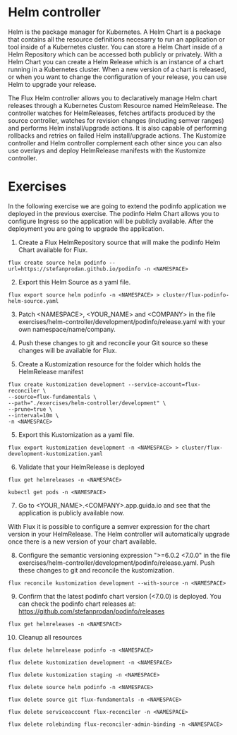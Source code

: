 # Helm controller
Helm is the package manager for Kubernetes. A Helm Chart is a package that contains all the resource definitions necesarry to run an application or tool inside of a Kubernetes cluster. You can store a Helm Chart inside of a Helm Repository which can be accessed both publicly or privately. With a Helm Chart you can create a Helm Release which is an instance of a chart running in a Kubernetes cluster. When a new version of a chart is released, or when you want to change the configuration of your release, you can use Helm to upgrade your release.

The Flux Helm controller allows you to declaratively manage Helm chart releases through a Kubernetes Custom Resource named HelmRelease. The controller watches for HelmReleases, fetches artifacts produced by the source controller, watches for revision changes (including semver ranges) and performs Helm install/upgrade actions. It is also capable of performing rollbacks and retries on failed Helm install/upgrade actions. The Kustomize controller and Helm controller complement each other since you can also use overlays and deploy HelmRelease manifests with the Kustomize controller.

# Exercises
In the following exercise we are going to extend the podinfo application we deployed in the previous exercise. The podinfo Helm Chart allows you to configure Ingress so the application will be publicly available. After the deployment you are going to upgrade the application.

1. Create a Flux HelmRepository source that will make the podinfo Helm Chart available for Flux.
```
flux create source helm podinfo --url=https://stefanprodan.github.io/podinfo -n <NAMESPACE>
```
2. Export this Helm Source as a yaml file.
```
flux export source helm podinfo -n <NAMESPACE> > cluster/flux-podinfo-helm-source.yaml
```
3. Patch \<NAMESPACE>, \<YOUR_NAME> and \<COMPANY> in the file exercises/helm-controller/development/podinfo/release.yaml with your own namespace/name/company.

4. Push these changes to git and reconcile your Git source so these changes will be available for Flux.

5. Create a Kustomization resource for the folder which holds the HelmRelease manifest
```
flux create kustomization development --service-account=flux-reconciler \
--source=flux-fundamentals \
--path="./exercises/helm-controller/development" \
--prune=true \
--interval=10m \
-n <NAMESPACE>
```
5. Export this Kustomization as a yaml file.
```
flux export kustomization development -n <NAMESPACE> > cluster/flux-development-kustomization.yaml
```
6. Validate that your HelmRelease is deployed
```
flux get helmreleases -n <NAMESPACE>
```
```
kubectl get pods -n <NAMESPACE>
```
7. Go to \<YOUR_NAME>.\<COMPANY>.app.guida.io and see that the application is publicly available now.

With Flux it is possible to configure a semver expression for the chart version in your HelmRelease. The Helm controller will automatically upgrade once there is a new version of your chart available.

8. Configure the semantic versioning expression ">=6.0.2 <7.0.0" in the file exercises/helm-controller/development/podinfo/release.yaml. Push these changes to git and reconcile the kustomization.
```
flux reconcile kustomization development --with-source -n <NAMESPACE>
```

9. Confirm that the latest podinfo chart version (<7.0.0) is deployed. You can check the podinfo chart releases at: https://github.com/stefanprodan/podinfo/releases
```
flux get helmreleases -n <NAMESPACE>
```
10. Cleanup all resources
```
flux delete helmrelease podinfo -n <NAMESPACE>
```
```
flux delete kustomization development -n <NAMESPACE>
```
```
flux delete kustomization staging -n <NAMESPACE>
```
```
flux delete source helm podinfo -n <NAMESPACE>
```
```
flux delete source git flux-fundamentals -n <NAMESPACE>
```
```
flux delete serviceaccount flux-reconciler -n <NAMESPACE>
```
```
flux delete rolebinding flux-reconciler-admin-binding -n <NAMESPACE>
```
